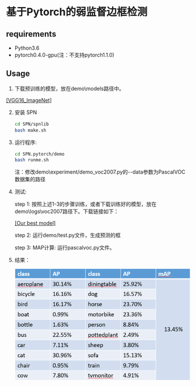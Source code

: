 # 基于Pytorch的弱监督边框检测

## requirements
* Python3.6
* pytorch0.4.0-gpu(注：不支持pytorch1.1.0)

## Usage
1. 下载预训练的模型，放在demo\models路径中。

[[VGG16_ImageNet]](https://cloud.tsinghua.edu.cn/smart-link/66ab7d4c-7d6e-4e7b-8e1b-6d73a4c59878/)



2. 安装 SPN
    ```bash
    cd SPN/spnlib
    bash make.sh
    ```

3. 运行程序: 
    ```bash
    cd SPN.pytorch/demo
    bash runme.sh
    ```
    注：修改demo\experiment/demo_voc2007.py的--data参数为PascalVOC数据集的路径
4. 测试:
    

    step 1: 按照上述1-3的步骤训练，或者下载训练好的模型，放在demo\logs\voc2007路径下。下载链接如下：

    [[Our best model]](https://cloud.tsinghua.edu.cn/smart-link/ea661822-d290-4a43-adaa-2a55ce0badae/)

    step 2: 运行demo/test.py文件，生成预测的框

    step 3: MAP计算: 运行pascalvoc.py文件。


5. 结果：

    ![Figure](results.png)
